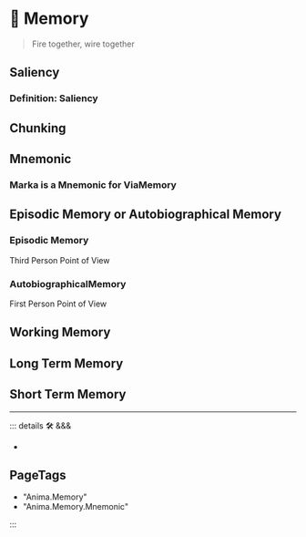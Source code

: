 # 💭 <anima>Memory</anima>

> Fire together, wire together

## Saliency

### Definition: Saliency

## Chunking

## Mnemonic

### Marka is a Mnemonic for ViaMemory

## Episodic Memory or Autobiographical Memory

### Episodic Memory

Third Person Point of View

### AutobiographicalMemory

First Person Point of View

## Working Memory

## Long Term Memory

## Short Term Memory

---

<!-- =================================================== -->
<!-- =================================================== -->
<!-- =================================================== -->
<!-- =================================================== -->
<!-- =================================================== -->
::: details 🛠 <dev>&&&</dev>

-

<h2>PageTags</h2>

- "Anima.Memory"
- "Anima.Memory.Mnemonic"

:::
